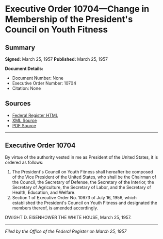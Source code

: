 # Executive Order 10704—Change in Membership of the President's Council on Youth Fitness

## Summary

**Signed:** March 25, 1957
**Published:** March 25, 1957

**Document Details:**
- Document Number: None
- Executive Order Number: 10704
- Citation: None

## Sources
- [Federal Register HTML](https://www.presidency.ucsb.edu/documents/executive-order-10704-change-membership-the-presidents-council-youth-fitness)
- [XML Source](None)
- [PDF Source](None)

---

## Executive Order 10704

By virtue of the authority vested in me as President of the United States, it is ordered as follows:
1. The President's Council on Youth Fitness shall hereafter be composed of the Vice President of the United States, who shall be the Chairman of the Council, the Secretary of Defense, the Secretary of the Interior, the Secretary of Agriculture, the Secretary of Labor, and the Secretary of Health, Education, and Welfare.
2. Section 1 of Executive Order No. 10673 of July 16, 1956, which established the President's Council on Youth Fitness and designated the members thereof, is amended accordingly.

DWIGHT D. EISENHOWER
THE WHITE HOUSE,
March 25, 1957.

---

*Filed by the Office of the Federal Register on March 25, 1957*
